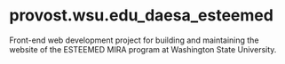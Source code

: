 # provost.wsu.edu_daesa_esteemed
Front-end web development project for building and maintaining the website of the ESTEEMED MIRA program at Washington State University.
